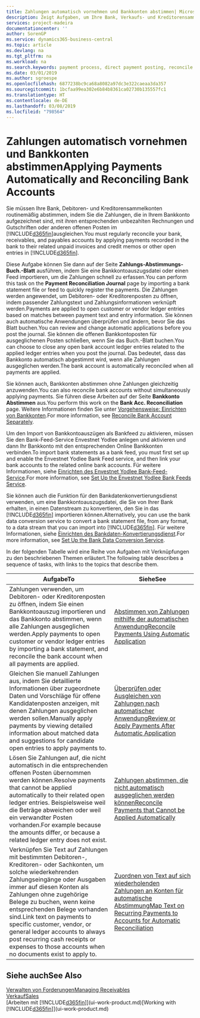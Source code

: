 ```yaml
---
title: Zahlungen automatisch vornehmen und Bankkonten abstimmen| Microsoft Docs
description: Zeigt Aufgaben, um Ihre Bank, Verkaufs- und Kreditorensammelkonte, Beitragszahlungseingänge oder Kosten auszugleichen und gleicht Zahlungen automatisch aus.
services: project-madeira
documentationcenter: ''
author: SorenGP
ms.service: dynamics365-business-central
ms.topic: article
ms.devlang: na
ms.tgt_pltfrm: na
ms.workload: na
ms.search.keywords: payment process, direct payment posting, reconcile payment, expenses, cash receipts
ms.date: 03/01/2019
ms.author: sgroespe
ms.openlocfilehash: 6877238bc9ca68a8082a97dc3e322caeaa3da357
ms.sourcegitcommit: 1bcfaa99ea302e6b84b8361ca02730b135557fc1
ms.translationtype: HT
ms.contentlocale: de-DE
ms.lasthandoff: 03/08/2019
ms.locfileid: "798564"
---
```

# <a name="applying-payments-automatically-and-reconciling-bank-accounts"></a><span data-ttu-id="8f749-103">Zahlungen automatisch vornehmen und Bankkonten abstimmen</span><span class="sxs-lookup"><span data-stu-id="8f749-103">Applying Payments Automatically and Reconciling Bank Accounts</span></span>
<span data-ttu-id="8f749-104">Sie müssen Ihre Bank, Debitoren- und Kreditorensammelkonten routinemäßig abstimmen, indem Sie die Zahlungen, die in Ihrem Bankkonto aufgezeichnet sind, mit ihren entsprechenden unbezahlten Rechnungen und Gutschriften oder anderen offenen Posten im [!INCLUDE[d365fin](includes/d365fin_md.md)]ausgleichen.</span><span class="sxs-lookup"><span data-stu-id="8f749-104">You must regularly reconcile your bank, receivables, and payables accounts by applying payments recorded in the bank to their related unpaid invoices and credit memos or other open entries in [!INCLUDE[d365fin](includes/d365fin_md.md)].</span></span>  

<span data-ttu-id="8f749-105">Diese Aufgabe können Sie dann auf der Seite **Zahlungs-Abstimmungs-Buch.-Blatt** ausführen, indem Sie eine Bankkontoauszugsdatei oder einen Feed importieren, um die Zahlungen schnell zu erfassen.</span><span class="sxs-lookup"><span data-stu-id="8f749-105">You can perform this task on the **Payment Reconciliation Journal** page by importing a bank statement file or feed to quickly register the payments.</span></span> <span data-ttu-id="8f749-106">Die Zahlungen werden angewendet, um Debitoren- oder Kreditorenposten zu öffnen, indem passender Zahlungstext und Zahlungsinformationen verknüpft werden.</span><span class="sxs-lookup"><span data-stu-id="8f749-106">Payments are applied to open customer or vendor ledger entries based on matches between payment text and entry information.</span></span> <span data-ttu-id="8f749-107">Sie können auch automatische Anwendungen überprüfen und ändern, bevor Sie das Blatt buchen.</span><span class="sxs-lookup"><span data-stu-id="8f749-107">You can review and change automatic applications before you post the journal.</span></span> <span data-ttu-id="8f749-108">Sie können die offenen Bankkontoposten für ausgeglichenen Posten schließen, wenn Sie das Buch.-Blatt buchen.</span><span class="sxs-lookup"><span data-stu-id="8f749-108">You can choose to close any open bank account ledger entries related to the applied ledger entries when you post the journal.</span></span> <span data-ttu-id="8f749-109">Das bedeutet, dass das Bankkonto automatisch abgestimmt wird, wenn alle Zahlungen ausgeglichen werden.</span><span class="sxs-lookup"><span data-stu-id="8f749-109">The bank account is automatically reconciled when all payments are applied.</span></span>

<span data-ttu-id="8f749-110">Sie können auch, Bankkonten abstimmen ohne Zahlungen gleichzeitig anzuwenden.</span><span class="sxs-lookup"><span data-stu-id="8f749-110">You can also reconcile bank accounts without simultaneously applying payments.</span></span> <span data-ttu-id="8f749-111">Sie führen diese Arbeiten auf der Seite **Bankkonto Abstimmen** aus.</span><span class="sxs-lookup"><span data-stu-id="8f749-111">You perform this work on the **Bank Acc. Reconciliation** page.</span></span> <span data-ttu-id="8f749-112">Weitere Informationen finden Sie unter [Vorgehensweise: Einrichten von Bankkonten](bank-how-reconcile-bank-accounts-separately.md).</span><span class="sxs-lookup"><span data-stu-id="8f749-112">For more information, see [Reconcile Bank Account Separately](bank-how-reconcile-bank-accounts-separately.md).</span></span>   

<span data-ttu-id="8f749-113">Um den Import von Bankkontoauszügen als Bankfeed zu aktivieren, müssen Sie den Bank-Feed-Service Envestnet Yodlee anlegen und aktivieren und dann Ihr Bankkonto mit den entsprechenden Online Bankkonten verbinden.</span><span class="sxs-lookup"><span data-stu-id="8f749-113">To import bank statements as a bank feed, you must first set up and enable the Envestnet Yodlee Bank Feed service, and then link your bank accounts to the related online bank accounts.</span></span> <span data-ttu-id="8f749-114">Für weitere Informationen, siehe [Einrichten des Envestnet Yodlee Bank-Feed-Service](bank-how-setup-bank-statement-service.md).</span><span class="sxs-lookup"><span data-stu-id="8f749-114">For more information, see [Set Up the Envestnet Yodlee Bank Feeds Service](bank-how-setup-bank-statement-service.md).</span></span>  

<span data-ttu-id="8f749-115">Sie können auch die Funktion für den Bankdatenkonvertierungsdienst verwenden, um eine Bankkontoauszugsdatei, die Sie von Ihrer Bank erhalten, in einen Datenstream zu konvertieren, den Sie in das [!INCLUDE[d365fin](includes/d365fin_md.md)] importieren können.</span><span class="sxs-lookup"><span data-stu-id="8f749-115">Alternatively, you can use the bank data conversion service to convert a bank statement file, from any format, to a data stream that you can import into [!INCLUDE[d365fin](includes/d365fin_md.md)].</span></span> <span data-ttu-id="8f749-116">Für weitere Informationen, siehe [Einrichten des Bankdaten-Konvertierungsdienst](bank-how-setup-bank-data-conversion-service.md).</span><span class="sxs-lookup"><span data-stu-id="8f749-116">For more information, see [Set Up the Bank Data Conversion Service](bank-how-setup-bank-data-conversion-service.md).</span></span>  

<span data-ttu-id="8f749-117">In der folgenden Tabelle wird eine Reihe von Aufgaben mit Verknüpfungen zu den beschriebenen Themen erläutert.</span><span class="sxs-lookup"><span data-stu-id="8f749-117">The following table describes a sequence of tasks, with links to the topics that describe them.</span></span>  

| <span data-ttu-id="8f749-118">Aufgabe</span><span class="sxs-lookup"><span data-stu-id="8f749-118">To</span></span> | <span data-ttu-id="8f749-119">Siehe</span><span class="sxs-lookup"><span data-stu-id="8f749-119">See</span></span> |
| --- | --- |
| <span data-ttu-id="8f749-120">Zahlungen verwenden, um Debitoren- oder Kreditorenposten zu öffnen, indem Sie einen Bankkontoauszug importieren und das Bankkonto abstimmen, wenn alle Zahlungen ausgeglichen werden.</span><span class="sxs-lookup"><span data-stu-id="8f749-120">Apply payments to open customer or vendor ledger entries by importing a bank statement, and reconcile the bank account when all payments are applied.</span></span> |[<span data-ttu-id="8f749-121">Abstimmen von Zahlungen mithilfe der automatischen Anwendung</span><span class="sxs-lookup"><span data-stu-id="8f749-121">Reconcile Payments Using Automatic Application</span></span>](receivables-how-reconcile-payments-auto-application.md) |
| <span data-ttu-id="8f749-122">Gleichen Sie manuell Zahlungen aus, indem Sie detaillierte Informationen über zugeordnete Daten und Vorschläge für offene Kandidatenposten anzeigen, mit denen Zahlungen ausgeglichen werden sollen.</span><span class="sxs-lookup"><span data-stu-id="8f749-122">Manually apply payments by viewing detailed information about matched data and suggestions for candidate open entries to apply payments to.</span></span> |[<span data-ttu-id="8f749-123">Überprüfen oder Ausgleichen von Zahlungen nach automatischer Anwendung</span><span class="sxs-lookup"><span data-stu-id="8f749-123">Review or Apply Payments After Automatic Application</span></span>](receivables-how-review-apply-payments-auto-application.md) |
| <span data-ttu-id="8f749-124">Lösen Sie Zahlungen auf, die nicht automatisch in die entsprechenden offenen Posten übernommen werden können.</span><span class="sxs-lookup"><span data-stu-id="8f749-124">Resolve payments that cannot be applied automatically to their related open ledger entries.</span></span> <span data-ttu-id="8f749-125">Beispielsweise weil die Beträge abweichen oder weil ein verwandter Posten vorhanden.</span><span class="sxs-lookup"><span data-stu-id="8f749-125">For example because the amounts differ, or because a related ledger entry does not exist.</span></span> |[<span data-ttu-id="8f749-126">Zahlungen abstimmen, die nicht automatisch ausgeglichen werden können</span><span class="sxs-lookup"><span data-stu-id="8f749-126">Reconcile Payments that Cannot be Applied Automatically</span></span>](receivables-how-reconcile-payments-cannot-apply-auto.md) |
| <span data-ttu-id="8f749-127">Verknüpfen Sie Text auf Zahlungen mit bestimmten Debitoren-, Kreditoren- oder Sachkonten, um solche wiederkehrenden Zahlungseingänge oder Ausgaben immer auf diesen Konten als Zahlungen ohne zugehörige Belege zu buchen, wenn keine entsprechenden Belege vorhanden sind.</span><span class="sxs-lookup"><span data-stu-id="8f749-127">Link text on payments to specific customer, vendor, or general ledger accounts to always post recurring cash receipts or expenses to those accounts when no documents exist to apply to.</span></span> |[<span data-ttu-id="8f749-128">Zuordnen von Text auf sich wiederholenden Zahlungen an Konten für automatische Abstimmung</span><span class="sxs-lookup"><span data-stu-id="8f749-128">Map Text on Recurring Payments to Accounts for Automatic Reconciliation</span></span>](receivables-how-map-text-recurring-payments-accounts-auto-reconcilliation.md) |

## <a name="see-also"></a><span data-ttu-id="8f749-129">Siehe auch</span><span class="sxs-lookup"><span data-stu-id="8f749-129">See Also</span></span>
[<span data-ttu-id="8f749-130">Verwalten von Forderungen</span><span class="sxs-lookup"><span data-stu-id="8f749-130">Managing Receivables</span></span>](receivables-manage-receivables.md)  
[<span data-ttu-id="8f749-131">Verkauf</span><span class="sxs-lookup"><span data-stu-id="8f749-131">Sales</span></span>](sales-manage-sales.md)  
<span data-ttu-id="8f749-132">[Arbeiten mit [!INCLUDE[d365fin](includes/d365fin_md.md)]](ui-work-product.md)</span><span class="sxs-lookup"><span data-stu-id="8f749-132">[Working with [!INCLUDE[d365fin](includes/d365fin_md.md)]](ui-work-product.md)</span></span>

